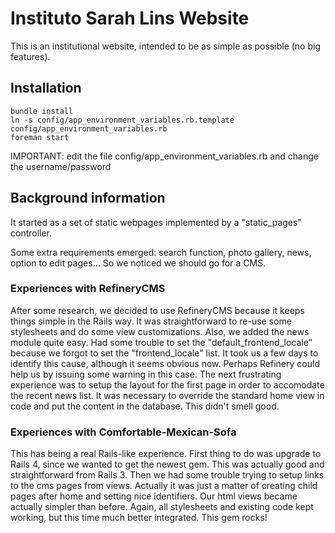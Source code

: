 # Instituto Sarah Lins Website

This is an institutional website, intended to be as simple as possible (no
big features).

## Installation

```
bundle install
ln -s config/app_environment_variables.rb.template config/app_environment_variables.rb
foreman start
```

IMPORTANT: edit the file config/app_environment_variables.rb and change the username/password

## Background information

It started as a set of static webpages implemented by a "static_pages" 
controller.

Some extra requirements emerged: search function, photo gallery, news, option 
to edit pages... So we noticed we should go for a CMS.

### Experiences with RefineryCMS

After some research, we decided to use RefineryCMS because it keeps things 
simple in the Rails way. It was straightforward to re-use some stylesheets 
and do some view customizations.
Also, we added the news module quite easy.
Had some trouble to set the "default_frontend_locale" because we forgot to set
the "frontend_locale" list. It took us a few days to identify this cause,
although it seems obvious now. Perhaps Refinery could help us by issuing some
warning in this case.
The next frustrating experience was to setup the layout for the first page
in order to accomodate the recent news list.
It was necessary to override the standard home view in code and put the 
content in the database. This didn't smell good.

### Experiences with Comfortable-Mexican-Sofa

This has being a real Rails-like experience.
First thing to do was upgrade to Rails 4, since we wanted to get the newest
gem. This was actually good and straightforward from Rails 3.
Then we had some trouble trying to setup links to the cms pages from views.
Actually it was just a matter of creating child pages after home and setting
nice identifiers. Our html views became actually simpler than before.
Again, all stylesheets and existing code kept working, but this time much
better integrated. This gem rocks!


